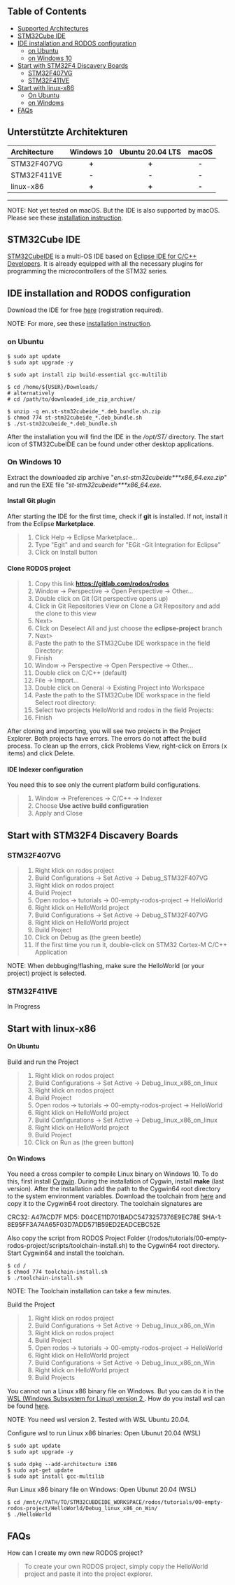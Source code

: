 ## Table of Contents
- [Supported Architectures](#supported-architectures)
- [STM32Cube IDE](#stm32cube-ide)
- [IDE installation and RODOS configuration](#ide-installation-and-rodos-configuration)
    - [on Ubuntu](#on-ubuntu)
    - [on Windows 10](#on-windows-10)
- [Start with STM32F4 Discavery Boards](#start-with-stm32f4-discavery-boards)
    - [STM32F407VG](#stm32f407vg)
    - [STM32F411VE](#stm32f411ve)
- [Start with linux-x86](#start-with-linux-x86)
    - [On Ubuntu](#on-ubuntu)
    - [on Windows](on-windows)
- [FAQs](#faqs)

## Unterstützte Architekturen
| Architecture | Windows 10 | Ubuntu 20.04 LTS | macOS |
|:--------------|:-------------:|:--------------:|:--------------:|
| STM32F407VG | **+** | **+** | **-** |
| STM32F411VE | **-** | **-** | **-** |
| linux-x86 | **+** | **+** | **-** |
***
NOTE: Not yet tested on macOS. But the IDE is also supported by macOS. Please see these [installation instruction](https://www.st.com/resource/en/user_manual/dm00603964-stm32cubeide-installation-guide-stmicroelectronics.pdf).

## STM32Cube IDE
[STM32CubeIDE](https://www.st.com/en/development-tools/stm32cubeide.html#overview) is a multi-OS IDE based on [Eclipse IDE for C/C++ Developers](https://www.eclipse.org/downloads/packages/release/2021-06/r/eclipse-ide-cc-developers). It is already equipped with all the necessary plugins for programming the microcontrollers of the STM32 series.

## IDE installation and RODOS configuration
Download the IDE for free  [here](https://www.st.com/en/development-tools/stm32cubeide.html#overview) (registration required).

NOTE: For more, see these [installation instruction](https://www.st.com/resource/en/user_manual/dm00603964-stm32cubeide-installation-guide-stmicroelectronics.pdf).

### on Ubuntu
```
$ sudo apt update
$ sudo apt upgrade -y

$ sudo apt install zip build-essential gcc-multilib

$ cd /home/${USER}/Downloads/
# alternatively
# cd /path/to/downloaded_ide_zip_archive/

$ unzip -q en.st-stm32cubeide_*.deb_bundle.sh.zip
$ chmod 774 st-stm32cubeide_*.deb_bundle.sh
$ ./st-stm32cubeide_*.deb_bundle.sh
```
After the installation you will find the IDE in the _/opt/ST/_ directory. The start icon of STM32CubeIDE can be found under other desktop applications.

### On Windows 10
Extract the downloaded zip archive "__en.st-stm32cubeide_***_x86_64.exe.zip__" and run the EXE file "__st-stm32cubeide_***_x86_64.exe__.

#### Install Git plugin
After starting the IDE for the first time, check if **git** is installed. If not, install it from the Eclipse **Marketplace**.
> 1.    Click Help -> Eclipse Marketplace...
> 2.    Type "Egit" and and search for "EGit -Git Integration for Eclipse"
> 3.    Click on Install button

#### Clone RODOS project
> 1.    Copy this link __https://gitlab.com/rodos/rodos__
> 2.    Window -> Perspective -> Open Perspective -> Other...
> 3.    Double click on Git (Git perspective opens up)
> 4.    Click in Git Repositories View on Clone a Git Repository and add the clone to this view
> 5.    Next>
> 6.    Click on Deselect All and just choose the **eclipse-project** branch
> 7.    Next>
> 8.    Paste the path to the STM32Cube IDE workspace in the field Directory:
> 9.    Finish
> 10.    Window -> Perspective -> Open Perspective -> Other...
> 11.    Double click on C/C++ (default)
> 12.    File -> Import...
> 13.    Double click on General -> Existing Project into Workspace
> 14.    Paste the path to the STM32Cube IDE workspace in the field Select root directory:
> 15.    Select two projects HelloWorld and rodos in the field Projects:
> 16.    Finish

After cloning and importing, you will see two projects in the Project Explorer. Both projects have errors. The errors do not affect the build process. To clean up the errors, click Problems View, right-click on Errors (x items) and click Delete.

#### IDE Indexer configuration
You need this to see only the current platform build configurations.
> 1.    Window -> Preferences -> C/C++ -> Indexer
> 2.    Choose **Use active build configuration**
> 3.    Apply and Close

## Start with STM32F4 Discavery Boards

### STM32F407VG
> 1.    Right klick on rodos project
> 2.    Build Configurations -> Set Active -> Debug_STM32F407VG
> 3.    Right klick on rodos project
> 4.    Build Project
> 5.    Open rodos -> tutorials -> 00-empty-rodos-project -> HelloWorld
> 6.    Right klick on HelloWorld project
> 7.    Build Configurations -> Set Active -> Debug_STM32F407VG
> 8.    Right klick on HelloWorld project
> 9.    Build Project
> 10.    Click on Debug as (the green beetle)
> 11.    If the first time you run it, double-click on STM32 Cortex-M C/C++ Application

NOTE: When debbuging/flashing, make sure the HelloWorld (or your project) project is selected.

### STM32F411VE
In Progress

## Start with linux-x86

#### On Ubuntu
Build and run the Project
> 1.    Right klick on rodos project
> 2.    Build Configurations -> Set Active -> Debug_linux_x86_on_linux
> 3.    Right klick on rodos project
> 4.    Build Project
> 5.    Open rodos -> tutorials -> 00-empty-rodos-project -> HelloWorld
> 6.    Right klick on HelloWorld project
> 7.    Build Configurations -> Set Active -> Debug_linux_x86_on_linux
> 8.    Right klick on HelloWorld project
> 9.    Build Project
> 10.    Click on Run as (the green button)

#### On Windows
You need a cross compiler to compile Linux binary on Windows 10. To do this, first install [Cygwin](https://www.cygwin.com/). During the installation of Cygwin, install **make** (last version). After the installation add the path to the Cygwin64 root directory to the system environment variables. Download the toolchain from [here](https://mega.nz/file/G1hkiIZQ#NKup6JNL5xlC-G2K4aNizzniBbr0ToXjLIp8biyg3H8) and copy it to the Cygwin64 root directory. The toolchain signatures are 

CRC32: A47ACD7F
MD5: D04CE11D701BADC5473257376E9EC78E
SHA-1: 8E95FF3A74A65F03D7ADD571B59ED2EADCEBC52E

Also copy the script from RODOS Project Folder (/rodos/tutorials/00-empty-rodos-project/scripts/toolchain-install.sh) to the Cygwin64 root directory. Start Cygwin64 and install the toolchain.
```
$ cd /
$ chmod 774 toolchain-install.sh
$ ./toolchain-install.sh
```
NOTE: The Toolchain installation can take a few minutes.

Build the Project
> 1.    Right klick on rodos project
> 2.    Build Configurations -> Set Active -> Debug_linux_x86_on_Win
> 3.    Right klick on rodos project
> 4.    Build Project
> 5.    Open rodos -> tutorials -> 00-empty-rodos-project -> HelloWorld
> 6.    Right klick on HelloWorld project
> 7.    Build Configurations -> Set Active -> Debug_linux_x86_on_Win
> 8.    Right klick on HelloWorld project
> 9.    Build Projects

You cannot run a Linux x86 binary file on Windows. But you can do it in the [WSL (Windows Subsystem for Linux) version 2 ](https://docs.microsoft.com/en-us/windows/wsl/about). How do you install wsl can be found [here](https://docs.microsoft.com/en-us/windows/wsl/install-win10).

NOTE: You need wsl version 2. Tested with WSL Ubuntu 20.04.

Configure wsl to run Linux x86 binaries:
Open Ubunut 20.04 (WSL)
```
$ sudo apt update
$ sudo apt upgrade -y

$ sudo dpkg --add-architecture i386
$ sudo apt-get update
$ sudo apt install gcc-multilib
```

Run Linux x86 binary file on Windows:
Open Ubunut 20.04 (WSL)
```
$ cd /mnt/c/PATH/TO/STM32CUBDEIDE_WORKSPACE/rodos/tutorials/00-empty-rodos-project/HelloWorld/Debug_linux_x86_on_Win/
$ ./HelloWorld
```

## FAQs
How can I create my own new RODOS project?
>    To create your own RODOS project, simply copy the HelloWorld project and paste it into the project explorer.

